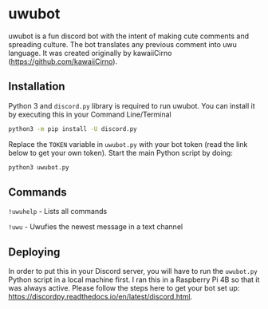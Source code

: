 # uwubot

uwubot is a fun discord bot with the intent of making cute comments and spreading culture. The bot translates any previous comment into uwu language. It was created originally by kawaiiCirno (https://github.com/kawaiiCirno).

## Installation

Python 3 and `discord.py` library is required to run uwubot. You can install it by executing this in your Command Line/Terminal

```bash
python3 -m pip install -U discord.py
```

Replace the `TOKEN` variable in `uwubot.py` with your bot token (read the link below to get your own token).
Start the main Python script by doing:
```bash
python3 uwubot.py
```

## Commands
`!uwuhelp` - Lists all commands

`!uwu` - Uwufies the newest message in a text channel

## Deploying
In order to put this in your Discord server, you will have to run the `uwubot.py` Python script in a local machine first.
I ran this in a Raspberry Pi 4B so that it was always active.
Please follow the steps here to get your bot set up: https://discordpy.readthedocs.io/en/latest/discord.html.
